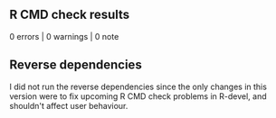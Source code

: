 ## R CMD check results

0 errors | 0 warnings | 0 note

## Reverse dependencies

I did not run the reverse dependencies since the only changes in this version were to fix upcoming R CMD check problems in R-devel, and shouldn't affect user behaviour.
